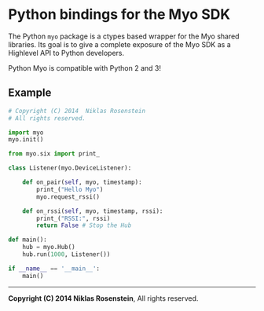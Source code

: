 # Python bindings for the Myo SDK

The Python `myo` package is a ctypes based wrapper for the Myo shared
libraries. Its goal is to give a complete exposure of the Myo SDK as a
Highlevel API to Python developers.

Python Myo is compatible with Python 2 and 3!

## Example

```python
# Copyright (C) 2014  Niklas Rosenstein
# All rights reserved.

import myo
myo.init()

from myo.six import print_

class Listener(myo.DeviceListener):

    def on_pair(self, myo, timestamp):
        print_("Hello Myo")
        myo.request_rssi()

    def on_rssi(self, myo, timestamp, rssi):
        print_("RSSI:", rssi)
        return False # Stop the Hub

def main():
    hub = myo.Hub()
    hub.run(1000, Listener())

if __name__ == '__main__':
    main()
```

----

__Copyright (C) 2014  Niklas Rosenstein__,
All rights reserved.

